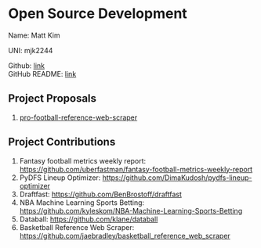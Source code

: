 # Open Source Development

Name: Matt Kim

UNI: mjk2244

Github: [link](https://github.com/mjk2244)  
GitHub README: [link](https://github.com/mjk2244/mjk2244/blob/main/README.md)

## Project Proposals

1. [pro-football-reference-web-scraper](https://github.com/mjk2244/project-proposals-s2023/blob/mjk/hw1/projects/pro-football-reference-web-scraper.md)

## Project Contributions

1. Fantasy football metrics weekly report: https://github.com/uberfastman/fantasy-football-metrics-weekly-report
2. PyDFS Lineup Optimizer: https://github.com/DimaKudosh/pydfs-lineup-optimizer
3. Draftfast: https://github.com/BenBrostoff/draftfast
4. NBA Machine Learning Sports Betting: https://github.com/kyleskom/NBA-Machine-Learning-Sports-Betting
5. Databall: https://github.com/klane/databall
6. Basketball Reference Web Scraper: https://github.com/jaebradley/basketball_reference_web_scraper
